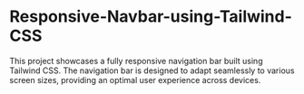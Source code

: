 # Responsive-Navbar-using-Tailwind-CSS
This project showcases a fully responsive navigation bar built using Tailwind CSS. The navigation bar is designed to adapt seamlessly to various screen sizes, providing an optimal user experience across devices.
